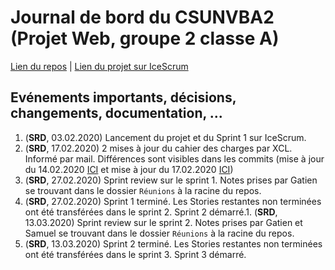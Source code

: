 # Journal de bord du CSUNVBA2 (Projet Web, groupe 2 classe A)
[Lien du repos](https://github.com/samuelroland/CSUNVBA2) | [Lien du projet sur IceScrum](https://cloud.icescrum.com/p/CSUNVBA2/)
## Evénements importants, décisions, changements, documentation, ...

1. (__SRD__, 03.02.2020) Lancement du projet et du Sprint 1 sur IceScrum.
1. (__SRD__, 17.02.2020) 2 mises à jour du cahier des charges par XCL. Informé par mail. Différences sont visibles dans les commits (mise à jour du 14.02.2020  [ICI](https://github.com/CPNV-INFO/CSUNVB/commit/e3ac0c218e56d3a5d2de9a41320b5f6908e85986#diff-04c6e90faac2675aa89e2176d2eec7d8) et mise à jour du 17.02.2020 [ICI](https://github.com/CPNV-INFO/CSUNVB/commit/ae72415fa7c59278b3c3229d3b46f51fd50fdf7f#diff-04c6e90faac2675aa89e2176d2eec7d8))
1. (__SRD__, 27.02.2020) Sprint review sur le sprint 1. Notes prises par Gatien se trouvant dans le dossier `Réunions` à  la racine du repos.
1. (__SRD__, 27.02.2020) Sprint 1 terminé. Les Stories restantes non terminées ont été transférées dans le sprint 2. Sprint 2 démarré.1. (__SRD__, 13.03.2020) Sprint review sur le sprint 2. Notes prises par Gatien et Samuel se trouvant dans le dossier `Réunions` à  la racine du repos.
1. (__SRD__, 13.03.2020) Sprint 2 terminé. Les Stories restantes non terminées ont été transférées dans le sprint 3. Sprint 3 démarré.
